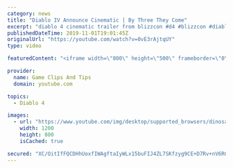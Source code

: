 ```yaml
---
category: news
title: "Diablo IV Announce Cinematic | By Three They Come"
excerpt: "diablo 4 cinematic trailer from blizzcon #d4 #blizzcon #diablo."
publishedDateTime: 2019-11-01T19:01:45Z
originalUrl: "https://youtube.com/watch?v=0vE3rAjtqUY"
type: video

featuredContent: "<iframe width=\"800\" height=\"500\" frameborder=\"0\" src=\"https://www.youtube.com/embed/0vE3rAjtqUY\" allow=\"accelerometer; autoplay; encrypted-media; gyroscope; picture-in-picture\" allowfullscreen></iframe>"

provider:
  name: Game Clips And Tips
  domain: youtube.com

topics:
  - Diablo 4

images:
  - url: "https://www.youtube.com/img/desktop/supported_browsers/dinosaur.png"
    width: 1200
    height: 800
    isCached: true

secured: "XC/OitIfFQCDHhUoxfIWAgftaIyWLx15buFIJ4ZL7SKfzyg9CE+D7Rv+nV6RG1Fyk7hNdSRwSJK/IDpB6PO3rmdERUWcN8iVq3PWwsrP8/oIUogBQHPOrsZTIW5eQaMHQGK7jtcoRflBCM2chWK3rNgzUK3YexrxDm3uVP7DHBOq4eq1xwcgst4wpPnXYKGnWG6erajdvN3LBzLZV3TUSWMV/r9qiEFP4Jx5HD3/ngKofDzcMXvZ4ONkyY06+lkJATgpRKxVSa66KBRDTSNHiD8Odq5H4g0W6xfLyNsRIeuEJLNwt7vGAiDDWYz7xNMTfelpHjJfC22sWz+Z9KMqOb/xlYp4KM7fzbKSfuO/oDbsVbtTYygsOD6IOhgUrIrYPkjLFj3yDhclfuSWsZPUOg==;Kn8SiSCUSrDTDkBw8s7xOg=="
---
```


